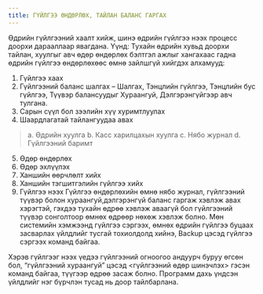 ```yaml
---
title: ГҮЙЛГЭЭ ӨНДӨРЛӨХ, ТАЙЛАН БАЛАНС ГАРГАХ
---
```

Өдрийн гүйлгээний хаалт хийж, шинэ өдрийн гүйлгээ нээх процесс доорхи дарааллаар явагдана. Үүнд:
Тухайн өдрийн хувьд доорхи тайлан, хуулгыг авч өдөр өндөрлөх бэлтгэл ажлыг хангахаас гадна өдрийн гүйлгээ өндөрлөхөөс өмнө зайлшгүй хийгдэх алхамууд:
1.	Гүйлгээ хаах
2.	Гүйлгээний баланс шалгах – Шалгах, Тэнцлийн гүйлгээ, Тэнцлийн бус гүйлгээ, Түүвэр балансуудыг Хураангуй, Дэлгэрэнгүйгээр авч тулгана.
3.	Сарын сүүл бол зээлийн хүү хуримтлуулах 
4.	Шаардлагатай тайлангуудаа авах
> a.	Өдрийн хуулга 
> b.	Касс харилцахын хуулга
> c.	Нябо журнал
> d.	Гүйлгээний баримт
5.	Өдөр өндөрлөх
6.	Өдөр эхлүүлэх
7.	Ханшийн өөрчлөлт хийх
8.	Ханшийн тэгшитгэлийн гүйлгээ хийх
9.	Гүйлгээ нээх
Гүйлгээ өндөрлөхийн өмнө нябо журнал, гүйлгээний түүвэр болон хураангуй,дэлгэрэнгүй баланс гаргаж хэвлэж авах хэрэгтэй, гэхдээ тухайн өдрөө хэвлэж аваагүй бол гүйлгээний түүвэр сонголтоор өмнөх өдрөөр нөхөж хэвлэж болно.
Мөн системийн хэмжээнд гүйлгээ сэргээх, өмнөх өдрийн гүйлгээ буцаах засварлах үйлдлийг тусгай тохиолдолд хийнэ, Backup цэсэд гүйлгээ сэргээх команд байгаа.

Хэрэв гүйлгээг нээх үедээ гүйлгээний огноогоо андуурч буруу өгсөн бол, “гүйлгээний хураангуй” цэсэд <гүйлгээний өдөр шинэчлэх> гэсэн команд байгаа, түүгээр өдрөө засаж болно.
Программ дахь үндсэн үйлдлийг нэг бүрчлэн тусад нь доор тайлбарлана.


 